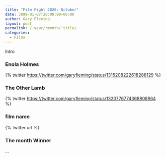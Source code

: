```yaml
---
title: "Film Fight 2020: October"
date: 3899-01-07T20:00:00+00:00
author: Gary Fleming
layout: post
permalink: /:year/:month/:title/
categories:
  - Films
---
```


Intro

### Enola Holmes

{% twitter https://twitter.com/garyfleming/status/1315208222618288129 %}

### The Other Lamb

{% twitter https://twitter.com/garyfleming/status/1320776774368808964 %}

### film name

{% twitter url %}



### The month Winner

...
